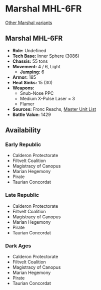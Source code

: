# Marshal MHL-6FR

[Other Marshal variants](../marshal.md)

## Marshal MHL-6FR
- **Role:** Undefined
- **Tech Base:** Inner Sphere (3086)
- **Chassis:** 55 tons
- **Movement:** 4 / 6, Light
  - **Jumping:** 6
- **Armor:** 185
- **Heat Sinks:** 15 (30)
- **Weapons:**
  - Snub-Nose PPC
  - Medium X-Pulse Laser × 3
  - Flamer
- **Sources:** Fronc Reachs, [Master Unit List](http://masterunitlist.info/Unit/Details/7698/marshal-mhl-6fr)
- **Battle Value:** 1429

## Availability

### Early Republic
- Calderon Protectorate
- Filtvelt Coalition
- Magistracy of Canopus
- Marian Hegemony
- Pirate
- Taurian Concordat

### Late Republic
- Calderon Protectorate
- Filtvelt Coalition
- Magistracy of Canopus
- Marian Hegemony
- Pirate
- Taurian Concordat

### Dark Ages
- Calderon Protectorate
- Filtvelt Coalition
- Magistracy of Canopus
- Marian Hegemony
- Pirate
- Taurian Concordat

